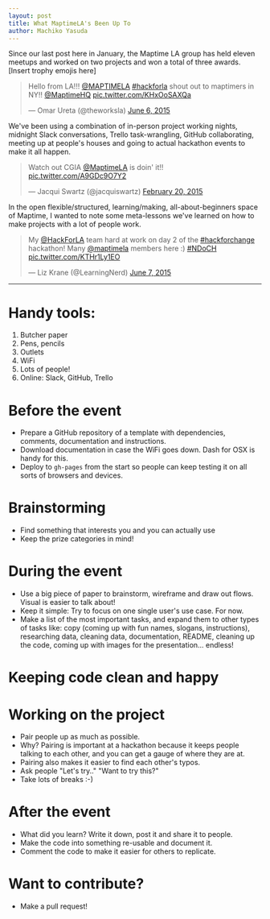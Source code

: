 ```yaml
---
layout: post
title: What MaptimeLA's Been Up To
author: Machiko Yasuda
---
```


Since our last post here in January, the Maptime LA group has held eleven meetups and worked on two projects and won a total of three awards. [Insert trophy emojis here]

<blockquote class="twitter-tweet" lang="en"><p lang="en" dir="ltr">Hello from LA!!! <a href="https://twitter.com/MAPTIMELA">@MAPTIMELA</a> <a href="https://twitter.com/hashtag/hackforla?src=hash">#hackforla</a> shout out to maptimers in NY!! <a href="https://twitter.com/MaptimeHQ">@MaptimeHQ</a> <a href="http://t.co/KHxOoSAXQa">pic.twitter.com/KHxOoSAXQa</a></p>&mdash; Omar Ureta (@theworksla) <a href="https://twitter.com/theworksla/status/607269671608279040">June 6, 2015</a></blockquote>
<script async src="//platform.twitter.com/widgets.js" charset="utf-8"></script>

We've been using a combination of in-person project working nights, midnight Slack conversations, Trello task-wrangling, GitHub collaborating, meeting up at people's houses and going to actual hackathon events to make it all happen.

<blockquote class="twitter-tweet" lang="en"><p lang="en" dir="ltr">Watch out CGIA <a href="https://twitter.com/MAPTIMELA">@MaptimeLA</a> is doin&#39; it!! <a href="http://t.co/A9GDc9O7Y2">pic.twitter.com/A9GDc9O7Y2</a></p>&mdash; Jacqui Swartz (@jacquiswartz) <a href="https://twitter.com/jacquiswartz/status/568635594479263745">February 20, 2015</a></blockquote>
<script async src="//platform.twitter.com/widgets.js" charset="utf-8"></script>


In the open flexible/structured, learning/making, all-about-beginners space of Maptime, I wanted to note some meta-lessons we've learned on how to make projects with a lot of people work.

<blockquote class="twitter-tweet" lang="en"><p lang="en" dir="ltr">My <a href="https://twitter.com/HackForLA">@HackForLA</a> team hard at work on day 2 of the <a href="https://twitter.com/hashtag/hackforchange?src=hash">#hackforchange</a> hackathon! Many <a href="https://twitter.com/MAPTIMELA">@maptimela</a> members here :) <a href="https://twitter.com/hashtag/NDoCH?src=hash">#NDoCH</a> <a href="http://t.co/KTHr1Ly1EO">pic.twitter.com/KTHr1Ly1EO</a></p>&mdash; Liz Krane (@LearningNerd) <a href="https://twitter.com/LearningNerd/status/607630090189438977">June 7, 2015</a></blockquote>
<script async src="//platform.twitter.com/widgets.js" charset="utf-8"></script>

------ 

# Handy tools:
1. Butcher paper
2. Pens, pencils
3. Outlets
4. WiFi
5. Lots of people!
6. Online: Slack, GitHub, Trello

# Before the event
- Prepare a GitHub repository of a template with dependencies, comments, documentation and instructions.
- Download documentation in case the WiFi goes down. Dash for OSX is handy for this.
- Deploy to `gh-pages` from the start so people can keep testing it on all sorts of browsers and devices.

# Brainstorming
- Find something that interests you and you can actually use
- Keep the prize categories in mind!

# During the event
- Use a big piece of paper to brainstorm, wireframe and draw out flows. Visual is easier to talk about!
- Keep it simple: Try to focus on one single user's use case. For now.
- Make a list of the most important tasks, and expand them to other types of tasks like: copy (coming up with fun names, slogans, instructions), researching data, cleaning data, documentation, README, cleaning up the code, coming up with images for the presentation... endless!

# Keeping code clean and happy

# Working on the project
- Pair people up as much as possible. 
- Why? Pairing is important at a hackathon because it keeps people talking to each other, and you can get a gauge of where they are at.
- Pairing also makes it easier to find each other's typos.
- Ask people "Let's try.." "Want to try this?"
- Take lots of breaks :-)

# After the event
- What did you learn? Write it down, post it and share it to people.
- Make the code into something re-usable and document it.
- Comment the code to make it easier for others to replicate.

# Want to contribute?
- Make a pull request!



